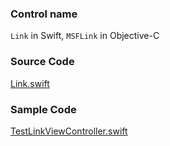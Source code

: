 ### Control name

`Link` in Swift, `MSFLink` in Objective-C

### Source Code

[Link.swift](https://github.com/microsoft/fluentui-apple/blob/master/macos/FluentUI/Link.swift)

### Sample Code

[TestLinkViewController.swift](https://github.com/microsoft/fluentui-apple/blob/master/macos/FluentUITestApp/TestLinkViewController.swift)
